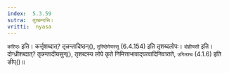 ```yaml
---
index:  5.3.59
sutra:  तुच्छन्दसि।
vritti:  nyasa
---
```


`करिप्ठः` इति। कर्त्तृशब्दात्? तृन्नन्तादिष्ठन्(), `तुरिष्ठेमेयस्सु` (6.4.154) इति तृशब्दलोपः। `दोहीयसी` इति। दोग्ध्रीशब्दात्? तृन्नन्तादीयसुन्(), तृशब्दस्य लोपे कृते निमित्ताभावाद्घत्वादिनिवत्र्तते, `उगितश्च` (4.1.6) इति ङीप्()॥
